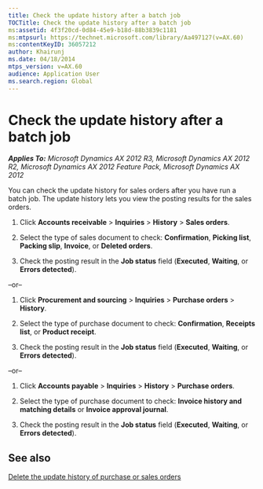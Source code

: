 ```yaml
---
title: Check the update history after a batch job
TOCTitle: Check the update history after a batch job
ms:assetid: 4f3f20cd-0d84-45e9-b18d-88b3839c1181
ms:mtpsurl: https://technet.microsoft.com/library/Aa497127(v=AX.60)
ms:contentKeyID: 36057212
author: Khairunj
ms.date: 04/18/2014
mtps_version: v=AX.60
audience: Application User
ms.search.region: Global
---
```


# Check the update history after a batch job 


_**Applies To:** Microsoft Dynamics AX 2012 R3, Microsoft Dynamics AX 2012 R2, Microsoft Dynamics AX 2012 Feature Pack, Microsoft Dynamics AX 2012_

You can check the update history for sales orders after you have run a batch job. The update history lets you view the posting results for the sales orders.

1.  Click **Accounts receivable** \> **Inquiries** \> **History** \> **Sales orders**.

2.  Select the type of sales document to check: **Confirmation**, **Picking list**, **Packing slip**, **Invoice**, or **Deleted orders**.

3.  Check the posting result in the **Job status** field (**Executed**, **Waiting**, or **Errors detected**).

–or–

1.  Click **Procurement and sourcing** \> **Inquiries** \> **Purchase orders** \> **History**.

2.  Select the type of purchase document to check: **Confirmation**, **Receipts list**, or **Product receipt**.

3.  Check the posting result in the **Job status** field (**Executed**, **Waiting**, or **Errors detected**).

–or–

1.  Click **Accounts payable** \> **Inquiries** \> **History** \> **Purchase orders**.

2.  Select the type of purchase document to check: **Invoice history and matching details** or **Invoice approval journal**.

3.  Check the posting result in the **Job status** field (**Executed**, **Waiting**, or **Errors detected**).

## See also

[Delete the update history of purchase or sales orders](delete-the-update-history-of-purchase-or-sales-orders.md)

  


